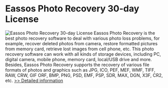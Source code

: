 # Eassos Photo Recovery 30-day License
![Eassos Photo Recovery 30-day License](https://mycommerce.akamaized.net/api/pimages/P300913288/BIG/300913288.PNG)
Eassos Photo Recovery is the best photo recovery software to deal with various photo loss problems, for example, recover deleted photos from camera, restore formatted pictures from memory card, retrieve lost images from cell phone, etc. This photo recovery software can work with all kinds of storage devices, including PC, digital camera, mobile phone, memory card, local/USB drive and more. Besides, Eassos Photo Recovery supports the recovery of various file formats of photos and graphics such as JPG, ICO, PEF, MEF, WMF, TIFF, RAW, CRW, GIF ORF, BMP, PNG, PSD, EMF, PSP, SDR, MAX, DGN, X3F, CR2, etc.
[>> Detailed information](https://secure.shareit.com/shareit/product.html?productid=300913288&affiliateid=200057808)